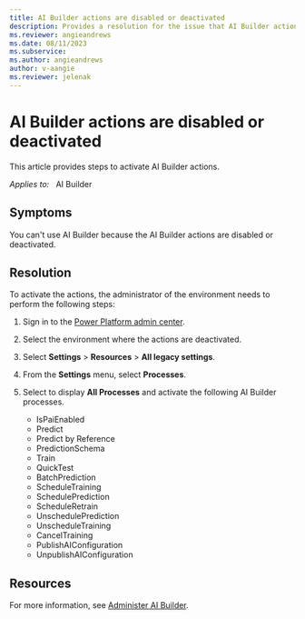 ```yaml
---
title: AI Builder actions are disabled or deactivated
description: Provides a resolution for the issue that AI Builder actions are disabled or deactivated.
ms.reviewer: angieandrews
ms.date: 08/11/2023
ms.subservice: 
ms.author: angieandrews
author: v-aangie
ms.reviewer: jelenak
---
```

# AI Builder actions are disabled or deactivated

This article provides steps to activate AI Builder actions.

_Applies to:_ &nbsp; AI Builder

## Symptoms

You can't use AI Builder because the AI Builder actions are disabled or deactivated.

## Resolution

To activate the actions, the administrator of the environment needs to perform the following steps:

1. Sign in to the [Power Platform admin center](https://admin.powerplatform.microsoft.com/environments).
1. Select the environment where the actions are deactivated.
1. Select **Settings** > **Resources** > **All legacy settings**.
1. From the **Settings** menu, select **Processes**.
1. Select to display **All Processes** and activate the following AI Builder processes.

    - IsPaiEnabled
    - Predict
    - Predict by Reference
    - PredictionSchema
    - Train
    - QuickTest
    - BatchPrediction
    - ScheduleTraining
    - SchedulePrediction
    - ScheduleRetrain
    - UnschedulePrediction
    - UnscheduleTraining
    - CancelTraining
    - PublishAIConfiguration
    - UnpublishAIConfiguration

## Resources

For more information, see [Administer AI Builder](/ai-builder/administer).
